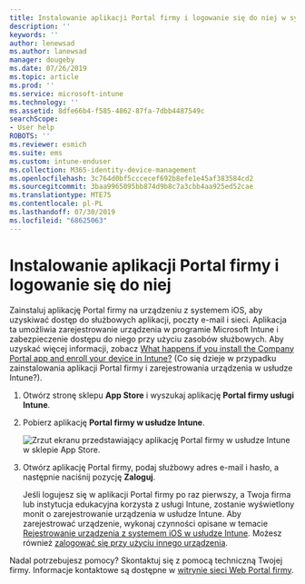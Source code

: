 ```yaml
---
title: Instalowanie aplikacji Portal firmy i logowanie się do niej w systemie iOS | Microsoft Docs
description: ''
keywords: ''
author: lenewsad
ms.author: lanewsad
manager: dougeby
ms.date: 07/26/2019
ms.topic: article
ms.prod: ''
ms.service: microsoft-intune
ms.technology: ''
ms.assetid: 8dfe66b4-f585-4862-87fa-7dbb4487549c
searchScope:
- User help
ROBOTS: ''
ms.reviewer: esmich
ms.suite: ems
ms.custom: intune-enduser
ms.collection: M365-identity-device-management
ms.openlocfilehash: 3c764d0bf5cccecef692b8efe1e45af383584cd2
ms.sourcegitcommit: 3baa9965095bb874d9b8c7a3cbb4aa925ed52cae
ms.translationtype: MTE75
ms.contentlocale: pl-PL
ms.lasthandoff: 07/30/2019
ms.locfileid: "68625063"
---
```

# <a name="install-and-sign-in-to-the-company-portal-app"></a>Instalowanie aplikacji Portal firmy i logowanie się do niej

Zainstaluj aplikację Portal firmy na urządzeniu z systemem iOS, aby uzyskiwać dostęp do służbowych aplikacji, poczty e-mail i sieci. Aplikacja ta umożliwia zarejestrowanie urządzenia w programie Microsoft Intune i zabezpieczenie dostępu do niego przy użyciu zasobów służbowych. Aby uzyskać więcej informacji, zobacz [What happens if you install the Company Portal app and enroll your device in Intune?](what-happens-if-you-install-the-company-portal-app-and-enroll-your-device-in-intune-ios.md) (Co się dzieje w przypadku zainstalowania aplikacji Portal firmy i zarejestrowania urządzenia w usłudze Intune?).

1. Otwórz stronę sklepu **App Store** i wyszukaj aplikację **Portal firmy usługi Intune**.

2. Pobierz aplikację **Portal firmy w usłudze Intune**.

    ![Zrzut ekranu przedstawiający aplikację Portal firmy w usłudze Intune w sklepie App Store.](./media/cp-ios-redesign-after-1904.PNG)  

3. Otwórz aplikację Portal firmy, podaj służbowy adres e-mail i hasło, a następnie naciśnij pozycję **Zaloguj**.

    Jeśli logujesz się w aplikacji Portal firmy po raz pierwszy, a Twoja firma lub instytucja edukacyjna korzysta z usługi Intune, zostanie wyświetlony monit o zarejestrowanie urządzenia w usłudze Intune. Aby zarejestrować urządzenie, wykonaj czynności opisane w temacie [Rejestrowanie urządzenia z systemem iOS w usłudze Intune](enroll-your-device-in-intune-ios.md). Możesz również [zalogować się przy użyciu innego urządzenia](https://docs.microsoft.com/intune-user-help/sign-in-to-the-company-portal#sign-in-from-another-device).

Nadal potrzebujesz pomocy? Skontaktuj się z pomocą techniczną Twojej firmy. Informacje kontaktowe są dostępne w [witrynie sieci Web Portal firmy](https://go.microsoft.com/fwlink/?linkid=2010980).
